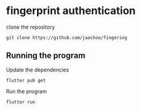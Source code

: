 # fingerprint authentication

clone the repository

````
git clone https://github.com/jaochoo/fingering
````


## Running the program

Update the dependencies
````
flutter pub get
````

Run the program
````
flutter run 
````

